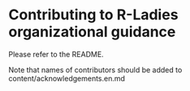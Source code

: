 # Contributing to R-Ladies organizational guidance

Please refer to the README.

Note that names of contributors should be added to content/acknowledgements.en.md